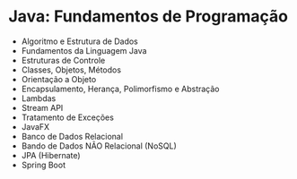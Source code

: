 # Java: Fundamentos de Programação

 * Algoritmo e Estrutura de Dados
 * Fundamentos da Linguagem Java
 * Estruturas de Controle
 * Classes, Objetos, Métodos
 * Orientação a Objeto
 * Encapsulamento, Herança, Polimorfismo e Abstração
 * Lambdas
 * Stream API
 * Tratamento de Exceções
 * JavaFX
 * Banco de Dados Relacional
 * Bando de Dados NÃO Relacional (NoSQL)
 * JPA (Hibernate)
 * Spring Boot
